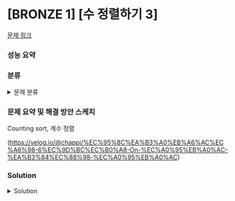 # [BRONZE 1] [수 정렬하기 3]

[문제 링크](https://www.acmicpc.net/problem/10989) 

### 성능 요약

### 분류

<details><summary>문제 분류</summary> 

[정렬]

</details>

### 문제 요약 및 해결 방안 스케치

Counting sort, 계수 정렬

(https://velog.io/@chappi/%EC%95%8C%EA%B3%A0%EB%A6%AC%EC%A6%98-6%EC%9D%BC%EC%B0%A8-On-%EC%A0%95%EB%A0%AC-%EA%B3%84%EC%88%98-%EC%A0%95%EB%A0%AC)

### Solution

<details><summary>Solution</summary> 

[Source Code]

</details>

